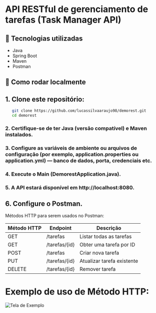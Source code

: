 

# API RESTful de gerenciamento de tarefas (Task Manager API)

## 🧰 Tecnologias utilizadas

- Java  
- Spring Boot  
- Maven  
- Postman


## 🚀 Como rodar localmente

##  1. Clone este repositório:
```bash
   git clone https://github.com/lucassilvaaraujo98/demorest.git
   cd demorest
````
### 2. Certifique-se de ter Java (versão compatível) e Maven instalados.
### 3. Configure as variáveis de ambiente ou arquivos de configuração (por exemplo, application.properties ou application.yml) — banco de dados, porta, credenciais etc.
### 4. Execute o Main (DemorestApplication.java).
### 5. A API estará disponível em http://localhost:8080.
## 6. Configure o Postman.
Métodos HTTP para serem usados no Postman:

| Método HTTP | Endpoint    | Descrição                  |
| ----------- | ----------- | -------------------------- |
| GET         | /tarefas      | Listar todas as tarefas    |
| GET         | /tarefas/{id} | Obter uma tarefa por ID    |
| POST        | /tarefas      | Criar nova tarefa          |
| PUT         | /tarefas/{id} | Atualizar tarefa existente |
| DELETE      | /tarefas/{id} | Remover tarefa             |

# Exemplo de uso de Método HTTP:
![Tela de Exemplo](exemplo.PNG)



